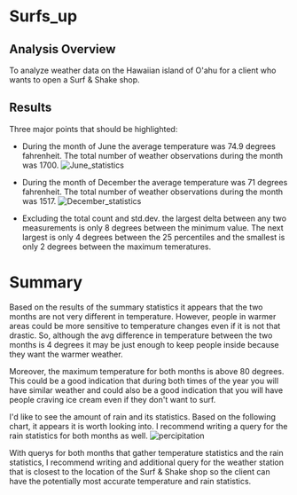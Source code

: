 # Surfs_up

## Analysis Overview
To analyze weather data on the Hawaiian island of O'ahu for a client who wants to open a Surf &amp; Shake shop.


## Results
Three major points that should be highlighted:

- During the month of June the average temperature was 74.9 degrees fahrenheit. The total number of weather observations during the month was 1700.
![June_statistics](https://user-images.githubusercontent.com/78178900/117601880-f69eda00-b114-11eb-9399-68a8e1ac9f3f.png)

- During the month of December the average temperature was 71 degrees fahrenheit. The total number of weather observations during the month was 1517.
![December_statistics](https://user-images.githubusercontent.com/78178900/117601896-ff8fab80-b114-11eb-9bcd-7b9293a4534d.png)

- Excluding the total count and std.dev. the largest delta between any two measurements is only 8 degrees between the minimum value. The next largest is only 4 degrees between the 25 percentiles and the smallest is only 2 degrees between the maximum temeratures.


# Summary
Based on the results of the summary statistics it appears that the two months are not very different in temperature. However, people in warmer areas could be more sensitive to temperature changes even if it is not that drastic. So, although the avg difference in temperature between the two months is 4 degrees it may be just enough to keep people inside because they want the warmer weather. 

Moreover, the maximum temperature for both months is above 80 degrees. This could be a good indication that during both times of the year you will have similar weather and could also be a good indication that you will have people craving ice cream even if they don't want to surf.

I'd like to see the amount of rain and its statistics. Based on the following chart, it appears it is worth looking into. I recommend writing a query for the rain statistics for both months as well.
![percipitation](https://user-images.githubusercontent.com/78178900/117602373-1aaeeb00-b116-11eb-9621-e3b7ba13a321.png)

With querys for both months that gather temperature statistics and the rain statistics, I recommend writing and additional query for the weather station that is closest to the location of the Surf & Shake shop so the client can have the potentially most accurate temperature and rain statistics.
